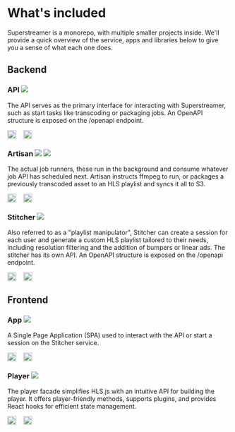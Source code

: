 # What's included

Superstreamer is a monorepo, with multiple smaller projects inside. We'll provide a quick overview of the service, apps and libraries below to give you a sense of what each one does.

## Backend

<div class="package">
  <h3>API <img src="/icon-api.svg" /></h3>
  <p>
    The API serves as the primary interface for interacting with Superstreamer, such as start tasks like transcoding or packaging jobs. An OpenAPI structure is exposed on the /openapi endpoint.
  </p>
   <div style="display: flex; gap: 1rem;">
    <a href="https://hub.docker.com/r/superstreamerapp/api" target="_blank">
      <img src="/button-dockerhub.webp" style="max-height: 1.5rem; width: 100%;" />
    </a>
    <a href="https://github.com/superstreamerapp/superstreamer/tree/main/apps/api" target="_blank">
      <img src="/icon-github.svg" style="max-height: 1.5rem; width: 100%;" />
    </a>
  </div>
</div>

<div class="package">
  <h3>Artisan <img src="/icon-transcode.svg" /> <img src="/icon-package.svg" /></h3>
  <p>
    The actual job runners, these run in the background and consume whatever job API has scheduled next. Artisan instructs ffmpeg to run, or packages a previously transcoded asset to an HLS playlist and syncs it all to S3.
  </p>
   <div style="display: flex; gap: 1rem;">
    <a href="https://hub.docker.com/r/superstreamerapp/artisan" target="_blank">
      <img src="/button-dockerhub.webp" style="max-height: 1.5rem; width: 100%;" />
    </a>
    <a href="https://github.com/superstreamerapp/superstreamer/tree/main/apps/artisan" target="_blank">
      <img src="/icon-github.svg" style="max-height: 1.5rem; width: 100%;" />
    </a>
  </div>
</div>

<div class="package">
  <h3>Stitcher <img src="/icon-stitcher.svg" /></h3>
  <p>
    Also referred to as a "playlist manipulator", Stitcher can create a session for each user and generate a custom HLS playlist tailored to their needs, including resolution filtering and the addition of bumpers or linear ads. The stitcher has its own API.  An OpenAPI structure is exposed on the /openapi endpoint.
  </p>
  <div style="display: flex; gap: 1rem;">
    <a href="https://hub.docker.com/r/superstreamerapp/stitcher" target="_blank">
      <img src="/button-dockerhub.webp" style="max-height: 1.5rem; width: 100%;" />
    </a>
    <a href="https://github.com/superstreamerapp/superstreamer/tree/main/apps/stitcher" target="_blank">
      <img src="/icon-github.svg" style="max-height: 1.5rem; width: 100%;" />
    </a>
  </div>
</div>

## Frontend

<div class="package">
  <h3>App <img src="/icon-app.svg" /></h3>
  <p>
    A Single Page Application (SPA) used to interact with the API or start a session on the Stitcher service.
  </p>
   <div style="display: flex; gap: 1rem;">
    <a href="https://hub.docker.com/r/superstreamerapp/app" target="_blank">
      <img src="/button-dockerhub.webp" style="max-height: 1.5rem; width: 100%;" />
    </a>
    <a href="https://github.com/superstreamerapp/superstreamer/tree/main/apps/app" target="_blank">
      <img src="/icon-github.svg" style="max-height: 1.5rem; width: 100%;" />
    </a>
  </div>
</div>

<div class="package">
  <h3>Player <img src="/icon-player.svg" /></h3>
  <p>
    The player facade simplifies HLS.js with an intuitive API for building the player. It offers player-friendly methods, supports plugins, and provides React hooks for efficient state management.
  </p>
   <div style="display: flex; gap: 1rem;">
    <a href="https://www.npmjs.com/package/@superstreamer/player" target="_blank">
      <img src="/button-npm.webp" style="max-height: 1.5rem; width: 100%;" />
    </a>
    <a href="https://github.com/superstreamerapp/superstreamer/tree/main/packages/player" target="_blank">
      <img src="/icon-github.svg" style="max-height: 1.5rem; width: 100%;" />
    </a>
  </div>
</div>